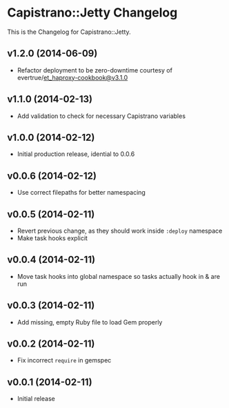 # Capistrano::Jetty Changelog

This is the Changelog for Capistrano::Jetty.

## v1.2.0 (2014-06-09)

* Refactor deployment to be zero-downtime courtesy of evertrue/et_haproxy-cookbook@v3.1.0

## v1.1.0 (2014-02-13)

* Add validation to check for necessary Capistrano variables

## v1.0.0 (2014-02-12)

* Initial production release, idential to 0.0.6

## v0.0.6 (2014-02-12)

* Use correct filepaths for better namespacing

## v0.0.5 (2014-02-11)

* Revert previous change, as they should work inside `:deploy` namespace
* Make task hooks explicit

## v0.0.4 (2014-02-11)

* Move task hooks into global namespace so tasks actually hook in & are run

## v0.0.3 (2014-02-11)

* Add missing, empty Ruby file to load Gem properly

## v0.0.2 (2014-02-11)

* Fix incorrect `require` in gemspec

## v0.0.1 (2014-02-11)

* Initial release
